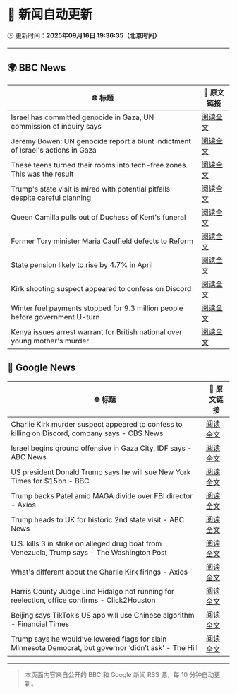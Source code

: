 # 🧠 新闻自动更新

🕒 更新时间：**2025年09月16日 19:36:35（北京时间）**

---

## 🌍 BBC News

| 🌐 标题 | 🔗 原文链接 |
|--------|-------------|
| Israel has committed genocide in Gaza, UN commission of inquiry says | [阅读全文](https://www.bbc.com/news/articles/c8641wv0n4go?at_medium=RSS&at_campaign=rss) |
| Jeremy Bowen: UN genocide report a blunt indictment of Israel's actions in Gaza | [阅读全文](https://www.bbc.com/news/articles/c0m4rxjppl8o?at_medium=RSS&at_campaign=rss) |
| These teens turned their rooms into tech-free zones. This was the result | [阅读全文](https://www.bbc.com/news/articles/c1lelqg0jy3o?at_medium=RSS&at_campaign=rss) |
| Trump's state visit is mired with potential pitfalls despite careful planning | [阅读全文](https://www.bbc.com/news/articles/c4gw25w9841o?at_medium=RSS&at_campaign=rss) |
| Queen Camilla pulls out of Duchess of Kent's funeral | [阅读全文](https://www.bbc.com/news/articles/cpq5eynnn8ro?at_medium=RSS&at_campaign=rss) |
| Former Tory minister Maria Caulfield defects to Reform | [阅读全文](https://www.bbc.com/news/articles/c1wg3zx4r0qo?at_medium=RSS&at_campaign=rss) |
| State pension likely to rise by 4.7% in April | [阅读全文](https://www.bbc.com/news/articles/c62lnzdndkeo?at_medium=RSS&at_campaign=rss) |
| Kirk shooting suspect appeared to confess on Discord | [阅读全文](https://www.bbc.com/news/articles/cm2zkxy2xmno?at_medium=RSS&at_campaign=rss) |
| Winter fuel payments stopped for 9.3 million people before government U-turn | [阅读全文](https://www.bbc.com/news/articles/cgrq5049j0yo?at_medium=RSS&at_campaign=rss) |
| Kenya issues arrest warrant for British national over young mother's murder | [阅读全文](https://www.bbc.com/news/articles/cwywng4jp08o?at_medium=RSS&at_campaign=rss) |

## 📰 Google News

| 🌐 标题 | 🔗 原文链接 |
|--------|-------------|
| Charlie Kirk murder suspect appeared to confess to killing on Discord, company says - CBS News | [阅读全文](https://news.google.com/rss/articles/CBMidkFVX3lxTFBFenMxYk9jTG04MFdYV3hEOHg3NzF2YkZNYjdtNjJ4RDVqSmZXYmpHNmZmYndNWmNiUU9NQk1fTnoxb3RnQU5yM0FBU2NjMF9hNkV3MDBRWnR1dXh2MU45cUtnRG1uemNwQ0ZJTlBpU2ptYVVuNXfSAXtBVV95cUxNWGdMYmZBVEl0SXFHVkJMUmFQNkJ3ZEYwczI5U1lYVmd3YlNQLTh2ZG94N3A4dXp6QXNxLWllMXpWUmM2YVVRZDhUbWxOVnR2ZUtBd3l3NnUzY3VFQTJrVHhSQjNyT3ZMNE5HaEI1a0Y5ZzhCMWE5NWNRNHc?oc=5) |
| Israel begins ground offensive in Gaza City, IDF says - ABC News | [阅读全文](https://news.google.com/rss/articles/CBMiogFBVV95cUxQQkVLY2hBdEFwY3IyM2VhQ1BCTF9xWlZkSU9ZNWVrQkJ3VVVwcmt5S2RpODJjbWdscUNfczhHWWxGaW43dWdmQk9RYnFScm9NZUNrbmZJY1FuWGMtbE1VampiV001RXpudmp3Q2hyTDdjNS1aZ3JDMnV2aFZGbS1BZFZsbVRoa3kwVnJtR21mZ3k0Z1JYZnNCSW1qSFZmeGRmcFHSAacBQVVfeXFMUEFlV1ZMdXhFaHExTHRFUjVtUEVPR3FXcXczandlaDdKNHZCSEhqcXc0bEhfNW1lckxMTEhrNWFkMXNranJhWjdOMDEtb3d2OWxHbDFpby01bmEzY05rZlBmc0pEYTRrX1h4U3d5WWctYnprbVBaR1pDUmpSWXdicVhKUWxCM2FfdjRvZ1FLYWNVaWZMNmlucXpxeFlVZ2hSNUZob2I0OUU?oc=5) |
| US president Donald Trump says he will sue New York Times for $15bn - BBC | [阅读全文](https://news.google.com/rss/articles/CBMiWkFVX3lxTE5mRGNWNHcyUVNJVDRGOC11TExtb1BoS2VXOG14S2ZsWDBNR1NzWTJOYVhzemlhaGdzbDFPQmJ4Rk1vNHJ0bjlBQWxxSEF2OUo4b1pxVmJPZ01mZ9IBX0FVX3lxTE9jUWNXYkJ2MGpjdlExRG9vMjRmQkQxOXl2T2dJZVFNUHpDWVRrZE1kc29uZ09INkxtd1JRbjJnbnBTbWVBRFlPNlNwMDEtV0JDYkxwbFJ0OUV3Uk9IZUpV?oc=5) |
| Trump backs Patel amid MAGA divide over FBI director - Axios | [阅读全文](https://news.google.com/rss/articles/CBMihwFBVV95cUxOLUdRU0xhQm54bUtkeVZrM01pRWZVM2syaHpvb0JkRXBJMDlBTm5DcE9QODU5UlB6eU1Rb2x1ai1Tdnc3WTAzQ2xZcjdKWklkWDhIYjZ4T3NlQ3pIV0lJOF9lS3ZxRENKdk0tZDJQVmVEblJfRzk0MEtqUGU2MEVLU00zY1ZzMVk?oc=5) |
| Trump heads to UK for historic 2nd state visit - ABC News | [阅读全文](https://news.google.com/rss/articles/CBMilAFBVV95cUxON2p2UktsMUlIYTc1MHhGLWhKQnhLd1RFWGN2MHFENkRrX0VacWhYVXh0VTg4aEdWV1JwZHFOeUk3MnBBb3Jpd3ZYbXg0Wk1wNnpSanFaTm1XZ1JYOEJsQ09yamp0STU1cDgxVV80NDhLVWJuRmVON3JuYXFYdFpUd0hxMnhzTXVHS0Y5ZFRZN3VqQnB20gGaAUFVX3lxTE5TUlBDSEFMejRSaVZoZFNrVVZWTTNKTnFqTDVBMThVOUVlOVIzamdIOUJkd2U0TkRMZm5zVzVzZE9kb3I4MVFmTFBVMVBFSUMzcVlvN1hFNkM3dzEyZjZETXJ0ajE2U18tNXF2ZDl0eHJ1cXc5MXJsa0xLODdVTVVUdWJwd3Vua3N3MVlocTliZnBHT2FlalE3ZHc?oc=5) |
| U.S. kills 3 in strike on alleged drug boat from Venezuela, Trump says - The Washington Post | [阅读全文](https://news.google.com/rss/articles/CBMikgFBVV95cUxPVUhxNjZKTWVoYklnOThRcHhRdm9TQ2Qyb05XWkdlc2wydm52Q01kSkZ2aUlJNk9EMDVIYzMtZzJDalJ0ZkYwZlRiUHl1TTlYRUFJY2M3UnZjcG5qaU5DcXVpaTBWcUFWaGZrdlEzQVZLa2YyaUtwT21BVzVPVWozRHFoYnFmWHlpa3N4U1Y0ajh5Zw?oc=5) |
| What's different about the Charlie Kirk firings - Axios | [阅读全文](https://news.google.com/rss/articles/CBMihwFBVV95cUxPWkcxS3k4T3pMNmlZSVVZeUdldXZyVXhZN013TTFyTzdqMkRhSGdMX29JVHZCNEVoVnhKLWNWM0lNWi1EYi1wYVY4OHBkTWNPOXZMd1RHMHlvajZXa0FpakgxVTAtRVE5bC1rblBzNFFic0t4Y09RdDB2bW8xR3BMYm1MdUlJdjQ?oc=5) |
| Harris County Judge Lina Hidalgo not running for reelection, office confirms - Click2Houston | [阅读全文](https://news.google.com/rss/articles/CBMixwFBVV95cUxNbTJuOXpWMnoyTVEwdXRWSlZMV01TZmVCSkFYNk94YmE4Z3ZXeTJBQWR6SDNQTmIzU0otUVo5R0FleVJjQ0FVS2RmSS1MTlhXYkJibWVKc0JPWVpaVVJvQWhaalFETFgwNWY4aE1nT0tzMkpIQW1zSlJxWnRndTNFS2ZTcE9IdDhsOVYzZFJiZkpJOU81SnFsQzRHRVV5UGk4U3h5SFdlb3ZMUGlvZTVBUkttMTk5TFhPd3JzbDZjeWliVU5lczRj?oc=5) |
| Beijing says TikTok’s US app will use Chinese algorithm - Financial Times | [阅读全文](https://news.google.com/rss/articles/CBMicEFVX3lxTFBZcmVTWWE5VnVTdVptX1ZkaTNadU9kM0J4NEhCNkRmTXBfWkdKTWhoOEJ3NGIydDBpektycEU2cWtvbHh3blM5eVNmVUpDSk5YTWN6SWdXdjVIeHQ3MmlQdGl1SUgya0ZiNldxcjd4SGc?oc=5) |
| Trump says he would’ve lowered flags for slain Minnesota Democrat, but governor ‘didn’t ask’ - The Hill | [阅读全文](https://news.google.com/rss/articles/CBMimwFBVV95cUxPaXRSVVZ5YVl6bXFqcTRNSXY0aEJUQVBsOTBwZm5zOFNBNkJ2WkNLaEdjYTJfTndRenZ4SUpZUGpOajNGa1JQZk9zUzhqeWxKZTFZOGpNR0xoaUdkdzZLTl9KV1pzZW5jOElmSzFzaGhBQ0tteGhGU0lvZlBwWDJKaEQxWG1Rel84d0xIaVNKaHhick45cEdIV2RrONIBoAFBVV95cUxQazhBeWUyU0lxcnNJdWFibl9VeFBTaEg5TWhHbmxCdTF4YmlRYzRRcy1YTkF6WWhjMm1feUtBb1R4eF9Yd1NCVk12VjhFc1psWThoZDhLU2lrdkVrdko2bVZPQURodTVxRUtVWGNMX1BJYVFZN0V0RFZUVlZrYzVOUVZtbzl0WkZiVkVtWjIySFFUSFJjM19rblg2SEtzaEdf?oc=5) |

---
> 本页面内容来自公开的 BBC 和 Google 新闻 RSS 源，每 10 分钟自动更新。